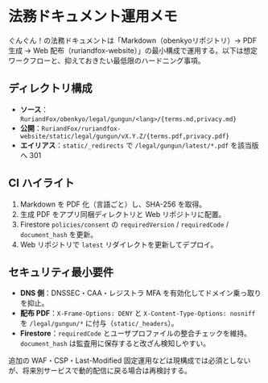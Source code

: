 # 法務ドキュメント運用メモ

ぐんぐん！の法務ドキュメントは「Markdown（obenkyoリポジトリ）→ PDF 生成 → Web 配布（ruriandfox-website）」の最小構成で運用する。以下は想定ワークフローと、抑えておきたい最低限のハードニング事項。

## ディレクトリ構成

- **ソース**：`RuriandFox/obenkyo/legal/gungun/<lang>/{terms.md,privacy.md}`
- **公開**：`RuriandFox/ruriandfox-website/static/legal/gungun/vX.Y.Z/{terms.pdf,privacy.pdf}`
- **エイリアス**：`static/_redirects` で `/legal/gungun/latest/*.pdf` を該当版へ 301

## CI ハイライト

1. Markdown を PDF 化（言語ごと）し、SHA-256 を取得。
2. 生成 PDF をアプリ同梱ディレクトリと Web リポジトリに配置。
3. Firestore `policies/consent` の `requiredVersion` / `requiredCode` / `document_hash` を更新。
4. Web リポジトリで `latest` リダイレクトを更新してデプロイ。

## セキュリティ最小要件

- **DNS 側**：DNSSEC・CAA・レジストラ MFA を有効化してドメイン乗っ取りを抑止。
- **配布 PDF**：`X-Frame-Options: DENY` と `X-Content-Type-Options: nosniff` を `/legal/gungun/*` に付与（`static/_headers`）。
- **Firestore**：`requiredCode` とユーザプロファイルの整合チェックを維持。`document_hash` は監査用に保存すると改ざん検知しやすい。

追加の WAF・CSP・Last-Modified 固定運用などは現構成では必須としないが、将来別サービスで動的配信に戻る場合は再検討する。
